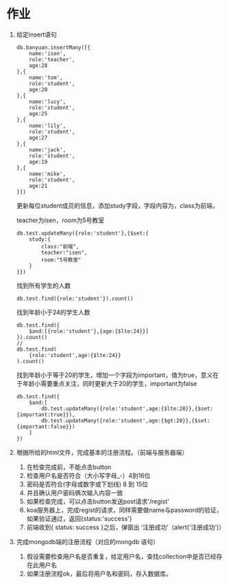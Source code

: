 # 作业

1. 给定insert语句

   ```
   db.banyuan.insertMany([{
       name:'isen',
       role:'teacher',
       age:28
   },{
       name:'tom',
       role:'student',
       age:20
   },{
       name:'lucy',
       role:'student',
       age:25
   },{
       name:'lily',
       role:'student',
       age:27
   },{
       name:'jack',
       role:'student',
       age:19
   },{
       name:'mike',
       role:'student',
       age:21
   }])
   ```

   更新每位student成员的信息，添加study字段，字段内容为，class为前端，

   teacher为isen，room为5号教室

   ```
   db.test.updateMany({role:'student'},{$set:{
       study:{
           class:"前端",
           teacher:"isen",
           room:"5号教室"
       }
   }})
   ```

   

   找到所有学生的人数

   ```
   db.test.find({role:'student'}).count()
   ```

   找到年龄小于24的学生人数

   ```
   db.test.find({
       $and:[{role:'student'},{age:{$lte:24}}]
   }).count()
   //
   db.test.find(
       {role:'student',age:{$lte:24}}
   ).count()
   
   ```

   找到年龄小于等于20的学生，增加一个字段为important，值为true，意义在于年龄小需要重点关注，同时更新大于20的学生，important为false

   ```
   db.test.find({
       $and:[
           db.test.updateMany({role:'student',age:{$lte:20}},{$set:{important:true}}),
           db.test.updateMany({role:'student',age:{$gt:20}},{$set:{important:false}})
       ]
   })
   ```

   

2. 根据所给的html文件，完成基本的注册流程。（前端与服务器端）

   1. 在检查完成前，不能点击button
   2. 检查用户名是否符合（大小写字母_-）4到16位
   3. 密码是否符合(字母或数字或下划线) 8 到 15位
   4. 并且确认用户密码俩次输入内容一致
   5. 如果检查完成，可以点击button发送post请求'/regist'
   6. koa服务器上，完成regist的请求，同样需要做name与password的验证，如果验证通过，返回{status:'success'}
   7. 前端收到{ status: success }之后，弹窗出 ‘注册成功’（alert('注册成功')）

3. 完成mongodb端的注册流程（对应的mongdb 语句）

   1. 假设需要检查用户名是否重复，给定用户名，查找collection中是否已经存在此用户名
   2. 如果注册流程ok，最后将用户名和密码，存入数据库。

